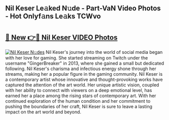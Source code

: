 ## Nil Keser Le𝚊ked N𝚞de - Part-VaN Video Photos - Hot Onlyf𝚊ns Le𝚊ks TCWvo

# <h2><a href="http://ab17557.deff.icu/?id=Nil+Keser">🔗 New 👉🔴 Nil Keser VIDEO Photos</a></h2>

[![Nil Keser N𝚞des](https://i.imgur.com/rIISA9y.gif)](http://ab17557.deff.icu/?id=Nil+Keser)
Nil Keser's journey into the world of social media began with her love for gaming. She started streaming on Twitch under the username "GingerBreaker" in 2013, where she gained a small but dedicated following. Nil Keser's charisma and infectious energy shone through her streams, making her a popular figure in the gaming community. Nil Keser is a contemporary artist whose innovative and thought-provoking works have captured the attention of the art world. Her unique artistic vision, coupled with her ability to connect with viewers on a deep emotional level, has earned her a place among the rising stars of contemporary art. With her continued exploration of the human condition and her commitment to pushing the boundaries of her craft, Nil Keser is sure to leave a lasting impact on the art world and beyond.
